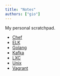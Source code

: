 ```yaml
---
title: "Notes"
authors: ["gio"]
---
```


My personal scratchpad.

- <a href="chef">Chef</a>
- <a href="elk">ELK</a>
- <a href="golang">Golang</a>
- <a href="kafka">Kafka</a>
- <a href="lxc">LXC</a>
- <a href="unix">Unix</a>
- <a href="vagrant">Vagrant</a>
